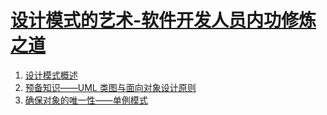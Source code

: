 # [设计模式的艺术-软件开发人员内功修炼之道](https://book.douban.com/subject/20493657/)

1. [设计模式概述](1.md)
1. [预备知识——UML 类图与面向对象设计原则](2.md)
1. [确保对象的唯一性——单例模式](3.md)
